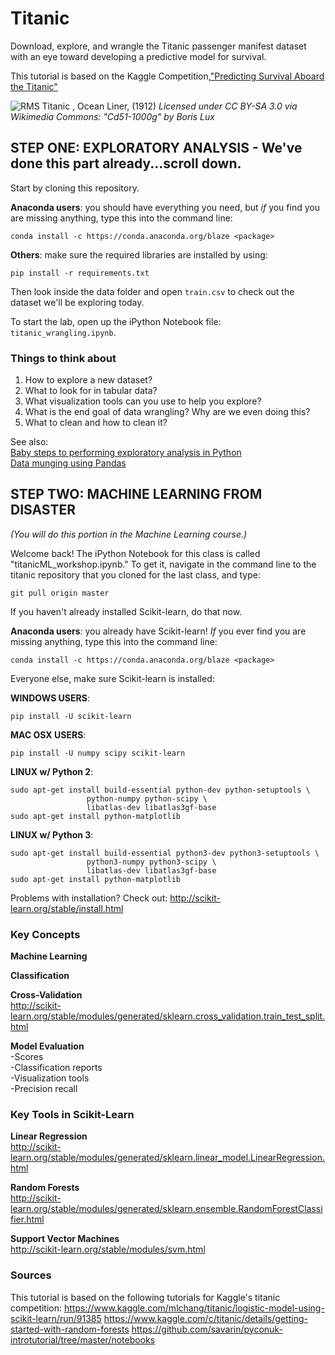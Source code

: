 # Titanic
Download, explore, and wrangle the Titanic passenger manifest dataset with an eye toward developing a predictive model for survival.

This tutorial is based on the Kaggle Competition,["Predicting Survival Aboard the Titanic"](https://www.kaggle.com/c/titanic)

![RMS Titanic , Ocean Liner, (1912)](https://github.com/rebeccabilbro/titanic/blob/master/images/Cd51-1000g.gif)
_Licensed under CC BY-SA 3.0 via Wikimedia Commons: "Cd51-1000g" by Boris Lux_

## STEP ONE: EXPLORATORY ANALYSIS - We've done this part already...scroll down.
Start by cloning this repository.

__Anaconda users__: you should have everything you need, but _if_ you find you are missing anything, type this into the command line:

    conda install -c https://conda.anaconda.org/blaze <package>

__Others__: make sure the required libraries are installed by using:

    pip install -r requirements.txt    

Then look inside the data folder and open ```train.csv``` to check out the dataset we'll be exploring today.  

To start the lab, open up the iPython Notebook file: ```titanic_wrangling.ipynb```.


### Things to think about
1. How to explore a new dataset?
2. What to look for in tabular data?
3. What visualization tools can you use to help you explore?
4. What is the end goal of data wrangling? Why are we even doing this?
5. What to clean and how to clean it?


See also:     
[Baby steps to performing exploratory analysis in Python](http://www.analyticsvidhya.com/blog/2014/08/baby-steps-python-performing-exploratory-analysis-python/)     
[Data munging using Pandas](http://www.analyticsvidhya.com/blog/2014/09/data-munging-python-using-pandas-baby-steps-python/)


## STEP TWO: MACHINE LEARNING FROM DISASTER
_(You will do this portion in the Machine Learning course.)_      

Welcome back! The iPython Notebook for this class is called "titanicML_workshop.ipynb." To get it, navigate in the command line to the titanic repository that you cloned for the last class, and type:

    git pull origin master    

If you haven't already installed Scikit-learn, do that now.    

__Anaconda users__: you already have Scikit-learn! _If_ you ever find you are missing anything, type this into the command line:

    conda install -c https://conda.anaconda.org/blaze <package>

Everyone else, make sure Scikit-learn is installed:

__WINDOWS USERS__:

    pip install -U scikit-learn

__MAC OSX USERS__:

	pip install -U numpy scipy scikit-learn

__LINUX w/ Python 2__: 	

	sudo apt-get install build-essential python-dev python-setuptools \
                     python-numpy python-scipy \
                     libatlas-dev libatlas3gf-base
	sudo apt-get install python-matplotlib

__LINUX w/ Python 3__:

 	sudo apt-get install build-essential python3-dev python3-setuptools \
 					 python3-numpy python3-scipy \
                     libatlas-dev libatlas3gf-base
    sudo apt-get install python-matplotlib


Problems with installation? Check out: http://scikit-learn.org/stable/install.html


### Key Concepts    
__Machine Learning__    

__Classification__    

__Cross-Validation__    
http://scikit-learn.org/stable/modules/generated/sklearn.cross_validation.train_test_split.html

__Model Evaluation__    
    -Scores    
    -Classification reports     
    -Visualization tools     
    -Precision recall           

### Key Tools in Scikit-Learn    
__Linear Regression__    
http://scikit-learn.org/stable/modules/generated/sklearn.linear_model.LinearRegression.html

__Random Forests__    
http://scikit-learn.org/stable/modules/generated/sklearn.ensemble.RandomForestClassifier.html

__Support Vector Machines__    
http://scikit-learn.org/stable/modules/svm.html

### Sources
This tutorial is based on the following tutorials for Kaggle's titanic competition:
       https://www.kaggle.com/mlchang/titanic/logistic-model-using-scikit-learn/run/91385
       https://www.kaggle.com/c/titanic/details/getting-started-with-random-forests
       https://github.com/savarin/pyconuk-introtutorial/tree/master/notebooks
